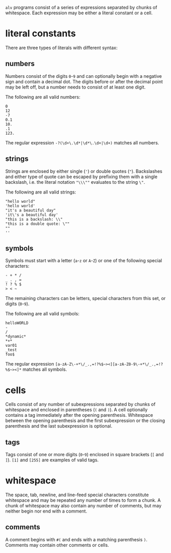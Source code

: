 `alv` programs consist of a series of expressions separated by chunks of
whitespace. Each expression may be either a literal constant or a cell.

# literal constants
There are three types of literals with different syntax:

## numbers
Numbers consist of the digits `0`-`9` and can optionally begin with a
negative sign and contain a decimal dot. The digits before or after the
decimal point may be left off, but a number needs to consist of at least one
digit.

The following are all valid numbers:

    0
    12
    -7
    0.1
    10.
    .1
    123.

The regular expression `-?(\d+\.\d*|\d*\.\d+|\d+)` matches all numbers. 

## strings
Strings are enclosed by either single (`'`) or double quotes (`"`). Backslashes
and either type of quote can be escaped by prefixing them with a single
backslash, i.e. the literal notation `"\\\""` evaluates to the string `\"`.

The following are all valid strings:

    "hello world"
    'hello world'
    "it's a beautiful day"
    'it\'s a beautiful day'
    "this is a backslash: \\"
    "this is a double quote: \""
    ""
    ''

## symbols
Symbols must start with a letter (`a`-`z` or `A`-`Z`) or one of the following
special characters:

    - + * /
    _ . , =
    ! ? % $
    > < ~

The remaining characters can be letters, special characters from this set, or
digits (`0`-`9`).

The following are all valid symbols:

    helloWORLD
    -
    /
    *dynamic*
    *+*
    var01
    _test
    foo$

The regular expression `[a-zA-Z\-+*\/_.,=!?%$~><][a-zA-Z0-9\-+*\/_.,=!?%$~><]*` matches all symbols. 

# cells
Cells consist of any number of subexpressions separated by chunks of whitespace
and enclosed in parentheses (`(` and `)`). A cell optionally contains a tag
immediately after the opening parenthesis. Whitespace between the opening
parenthesis and the first subexpression or the closing parenthesis and the last
subexpression is optional.

## tags
Tags consist of one or more digits (`0`-`9`) enclosed in square brackets (`[`
and `]`). `[1]` and `[255]` are examples of valid tags.

# whitespace
The space, tab, newline, and line-feed special characters constitute whitespace
and may be repeated any number of times to form a chunk. A chunk of whitespace
may also contain any number of comments, but may neither begin nor end with a
comment.

## comments
A comment begins with `#(` and ends with a matching parenthesis `)`. Comments
may contain other comments or cells.
